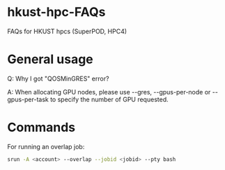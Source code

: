 # hkust-hpc-FAQs
FAQs for HKUST hpcs (SuperPOD, HPC4)

# General usage
Q: Why I got "QOSMinGRES" error?

A: When allocating GPU nodes, please use --gres, --gpus-per-node or --gpus-per-task to specify the number of GPU requested.

# Commands
For running an overlap job:
```bash
srun -A <account> --overlap --jobid <jobid> --pty bash
```
